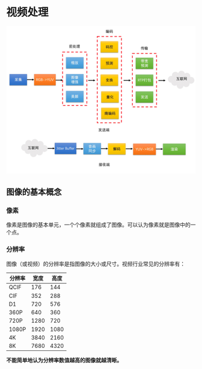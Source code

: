 # 视频处理

![视频处理工作流程](../images/video-process/video-process-flow.jpg)

## 图像的基本概念

### 像素

像素是图像的基本单元，一个个像素就组成了图像。可以认为像素就是图像中的一个点。

### 分辨率

图像（或视频）的分辨率是指图像的大小或尺寸。视频行业常见的分辨率有：

| 分辨率 | 宽度 | 高度 |
| ------ | ------ | ------ |
| QCIF | 176 | 144 |
| CIF | 352 | 288 |
| D1 | 720 | 576 |
| 360P | 640 | 360 |
| 720P | 1280 | 720 |
| 1080P | 1920 | 1080 |
| 4K | 3840 | 2160 |
| 8K | 7680 | 4320 |

**不能简单地认为分辨率数值越高的图像就越清晰。**
